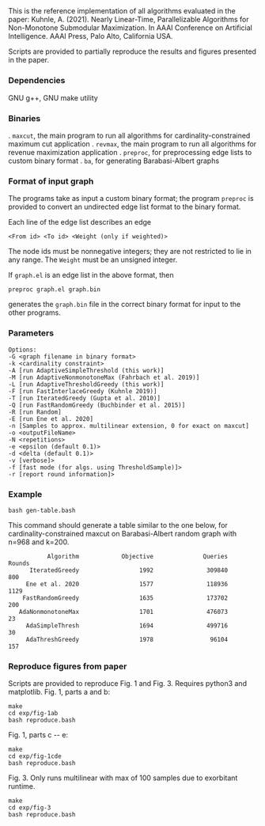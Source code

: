 ## 

This is the reference implementation of all algorithms evaluated in the paper:
Kuhnle, A. (2021). Nearly Linear-Time, Parallelizable Algorithms for Non-Monotone
Submodular Maximization. In AAAI Conference on Artificial Intelligence.
AAAI Press, Palo Alto, California USA.

Scripts are provided to partially reproduce the results and figures presented in
the paper.

### Dependencies 
GNU g++, GNU make utility

### Binaries
. `maxcut`, the main program to run all algorithms for cardinality-constrained maximum cut application
. `revmax`, the main program to run all algorithms for revenue maximization application
. `preproc`, for preprocessing edge lists to custom binary format
. `ba`, for generating Barabasi-Albert graphs

### Format of input graph

The programs take as input a custom binary format; the program
`preproc` is provided to convert an undirected edge list format
to the binary format. 

Each line of the edge list describes an edge
```
<From id> <To id> <Weight (only if weighted)>
```
The node ids must be nonnegative integers; they are not restricted to lie in any range.
The `Weight` must be an unsigned integer.

If `graph.el` is an edge list in the above format, then
```
preproc graph.el graph.bin
```
generates the `graph.bin` file in the correct binary format for input to the other programs.

### Parameters
```
Options:
-G <graph filename in binary format>
-k <cardinality constraint>
-A [run AdaptiveSimpleThreshold (this work)]
-M [run AdaptiveNonmonotoneMax (Fahrbach et al. 2019)]
-L [run AdaptiveThresholdGreedy (this work)]
-F [run FastInterlaceGreedy (Kuhnle 2019)]
-T [run IteratedGreedy (Gupta et al. 2010)]
-Q [run FastRandomGreedy (Buchbinder et al. 2015)]
-R [run Random]
-E [run Ene et al. 2020]
-n [Samples to approx. multilinear extension, 0 for exact on maxcut]
-o <outputFileName>
-N <repetitions>
-e <epsilon (default 0.1)>
-d <delta (default 0.1)>
-v [verbose]>
-f [fast mode (for algs. using ThresholdSample)]>
-r [report round information]>
```
### Example
```
bash gen-table.bash
```
This command should generate a table similar to the one below,
for cardinality-constrained maxcut
on Barabasi-Albert random graph with n=968 and k=200.
```
           Algorithm            Objective              Queries               Rounds
      IteratedGreedy                 1992               309840                  800
     Ene et al. 2020                 1577               118936                 1129
    FastRandomGreedy                 1635               173702                  200
   AdaNonmonotoneMax                 1701               476073                   23
     AdaSimpleThresh                 1694               499716                   30
     AdaThreshGreedy                 1978                96104                  157
```

### Reproduce figures from paper
Scripts are provided to reproduce Fig. 1 and Fig. 3. Requires python3 and matplotlib.
Fig. 1, parts a and b:
```
make
cd exp/fig-1ab
bash reproduce.bash
```

Fig. 1, parts c -- e:
```
make
cd exp/fig-1cde
bash reproduce.bash
```

Fig. 3. Only runs multilinear with max of 100 samples due to exorbitant runtime.
```
make
cd exp/fig-3
bash reproduce.bash
```


